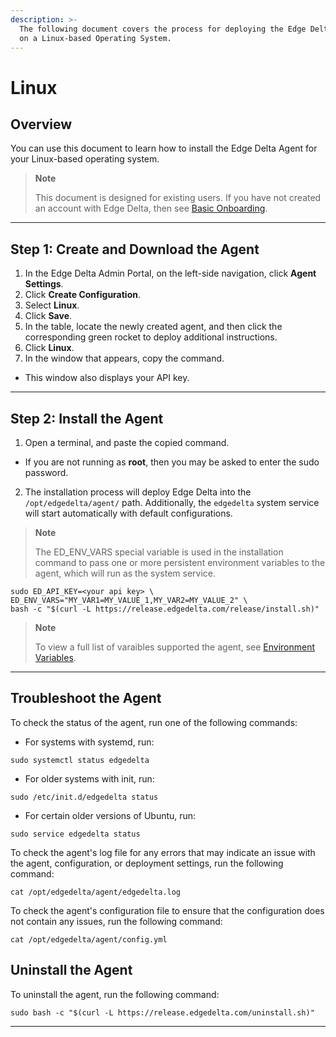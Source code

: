 ```yaml
---
description: >-
  The following document covers the process for deploying the Edge Delta service
  on a Linux-based Operating System.
---
```


# Linux

## Overview

You can use this document to learn how to install the Edge Delta Agent for your Linux-based operating system.

> **Note**
>
> This document is designed for existing users. If you have not created an account with Edge Delta, then see [Basic Onboarding](/docs/basic-onboarding.md).


***

## Step 1: Create and Download the Agent 

1. In the Edge Delta Admin Portal, on the left-side navigation, click **Agent Settings**.
2. Click **Create Configuration**. 
3. Select **Linux**.
4. Click **Save**.  
5. In the table, locate the newly created agent, and then click the corresponding green rocket to deploy additional instructions. 
6. Click **Linux**. 
7. In the window that appears, copy the command. 
  - This window also displays your API key.

***

## Step 2: Install the Agent

1. Open a terminal, and paste the copied command.
  - If you are not running as **root**, then you may be asked to enter the sudo password. 
2. The installation process will deploy Edge Delta into the `/opt/edgedelta/agent/` path. Additionally, the `edgedelta` system service will start automatically with default configurations.

> **Note**
> 
> The ED\_ENV\_VARS special variable is used in the installation command to pass one or more persistent environment variables to the agent, which will run as the system service.

```
sudo ED_API_KEY=<your api key> \
ED_ENV_VARS="MY_VAR1=MY_VALUE_1,MY_VAR2=MY_VALUE_2" \
bash -c "$(curl -L https://release.edgedelta.com/release/install.sh)"
```

> **Note**
>
> To view a full list of varaibles supported the agent, see [Environment Variables](environment-variables.md). 


***

## Troubleshoot the Agent

To check the status of the agent, run one of the following commands: 

  * For systems with systemd, run:

  ```
  sudo systemctl status edgedelta
  ```

  * For older systems with init, run:

  ```
  sudo /etc/init.d/edgedelta status
  ```

  * For certain older versions of Ubuntu, run:

  ```
  sudo service edgedelta status
  ```

To check the agent's log file for any errors that may indicate an issue with the agent, configuration, or deployment settings, run the following command:

  ```
  cat /opt/edgedelta/agent/edgedelta.log
  ```

To check the agent's configuration file to ensure that the configuration does not contain any issues, run the following command:

  ```
  cat /opt/edgedelta/agent/config.yml
  ```

## Uninstall the Agent

To uninstall the agent, run the following command: 

```
sudo bash -c "$(curl -L https://release.edgedelta.com/uninstall.sh)"
```

***
